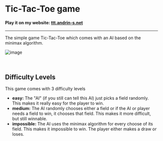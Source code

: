 # Tic-Tac-Toe game 

#### Play it on my website: [ttt.andrin-s.net](https://ttt.andrin-s.net)
-----

The simple game Tic-Tac-Toe which comes with an AI based on the minimax algorithm.

![image](https://user-images.githubusercontent.com/65789180/203162070-bf4842e3-b571-4b6b-95db-8bca1633b32d.png)

<br>

## Difficulty Levels
This game comes with 3 difficulty levels

* **easy:** The "AI" (if you still can tell this AI) just picks a field randomly. This makes it really easy for the player to win.
* **medium:** The AI randomly chooses either a field or if the AI or player needs a field to win, it chooses that field. This makes it more difficult, but still winnable.
* **impossible:** The AI uses the minimax algorithm for every choose of its field. This makes it impossible to win. The player either makes a draw or loses.
